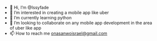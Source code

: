 - 👋 Hi, I’m @Issyfade
- 👀 I’m interested in creating a mobile app like uber
- 🌱 I’m currently learning python
- 💞️ I’m looking to collaborate on any mobile app development in the area of uber like app
- 📫 How to reach me onasanwoisrael@gmail.com

<!---
Issyfade/Issyfade is a ✨ special ✨ repository because its `README.md` (this file) appears on your GitHub profile.
You can click the Preview link to take a look at your changes.
--->

